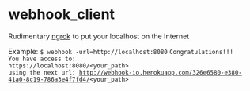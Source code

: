 # webhook_client

Rudimentary <a href="https://ngrok.com">ngrok</a> to put your localhost on the Internet

Example:
<code>$ webhook -url=http://localhost:8080</code>
<code>Congratulations!!!</code>                                                                     
<code>You have access to: https://localhost:8080/<your_path></code>                       
<code>using the next url: http://webhook-io.herokuapp.com/326e6580-e380-41a0-8c19-786a3e4f7fd4/<your_path></code>                                                                                    

